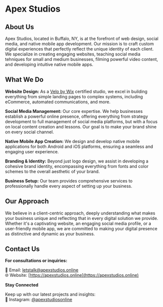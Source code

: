 # Apex Studios

## About Us

Apex Studios, located in Buffalo, NY, is at the forefront of web design, social media, and native mobile app development. Our mission is to craft custom digital experiences that perfectly reflect the unique identity of each client. We specialize in creating engaging websites, teaching social media tehniques for small and medium businesses, filming powerful video content, and developing intuitive native mobile apps.

## What We Do

**Website Design:** As a [Velo by Wix](https://wix.com/velo) certified studio, we excel in building everything from simple landing pages to complex systems, including eCommerce, automated communications, and more.

**Social Media Management:** Our core expertise. We help businesses establish a powerful online presence, offering everything from strategy development to full management of social media platforms, but with a focus on local content creation and lessons. Our goal is to make your brand shine on every social channel.

**Native Mobile App Creation:** We design and develop native mobile applications for both Android and iOS platforms, ensuring a seamless and engaging user experience.

**Branding & Identity:** Beyond just logo design, we assist in developing a cohesive brand identity, encompassing everything from fonts and color schemes to the overall aesthetic of your brand.

**Business Setup:** Our team provides comprehensive services to professionally handle every aspect of setting up your business.

## Our Approach

We believe in a client-centric approach, deeply understanding what makes your business unique and reflecting that in every digital solution we provide. Whether it's a captivating website, an engaging social media profile, or a user-friendly mobile app, we are committed to making your digital presence as distinctive and dynamic as your business.

## Contact Us

**For consultations or inquiries:**  
  
📧 Email: [letstalk@apexstudios.online](mailto:letstalk@apexstudios.online)  
🌐 Website: [https://apexstudios.online](https://apexstudios.online)

**Stay Connected**  
  
Keep up with our latest projects and insights:  
📸 Instagram: [@apexstudiosonline](https://instagram.com/apexstudiosonline)
